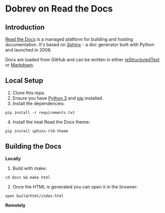 # Dobrev on Read the Docs


## Introduction

[Read the Docs](https://readthedocs.org/) is a managed platform for building and hosting documentation. It's based on [Sphinx](https://www.sphinx-doc.org/) - a doc generator built with Python and launched in 2008.

Docs are loaded from GitHub and can be written in either [reStructuredText](https://docutils.sourceforge.io/rst.html) or [Markdown](https://www.markdownguide.org/).


## Local Setup
1. Clone this repo.
2. Ensure you have [Python 3](https://docs.python.org/3/using/index.html) and [pip](https://pip.pypa.io/en/stable/installation/) installed.
3. Install the dependencies:
```
pip install -r requirements.txt
```
4. Install the neat Read the Docs theme:
```
pip install sphinx-rtd-theme
```


## Building the Docs

**Locally**

1. Build with make:
```
cd docs && make html
```

2. Once the HTML is generated you can open it in the browser:
```
open build/html/index.html
```

**Remotely**

